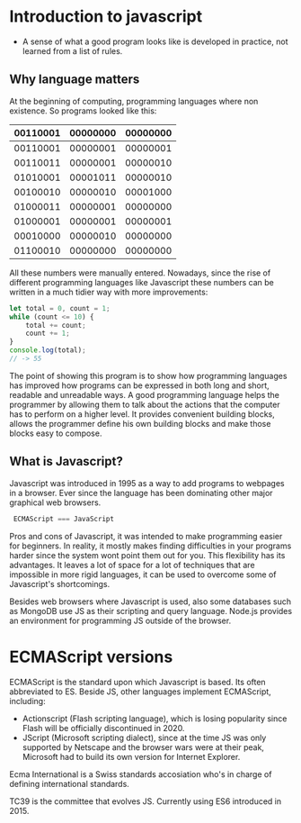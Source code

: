 # Introduction to javascript

* A sense of what a good program looks like is developed in practice, not learned from a list of rules.

## Why language matters

At the beginning of computing, programming languages where non existence. So programs looked like this:

| 00110001 | 00000000 | 00000000 |
| ---------| :--------| --------:|
| 00110001 | 00000001 | 00000001 |
| 00110011 | 00000001 | 00000010 |
| 01010001 | 00001011 | 00000010 |
| 00100010 | 00000010 | 00001000 |
| 01000011 | 00000001 | 00000000 |
| 01000001 | 00000001 | 00000001 |
| 00010000 | 00000010 | 00000000 |
| 01100010 | 00000000 | 00000000 |

All these numbers were manually entered. Nowadays, since the rise of different programming languages like Javascript these numbers can be
written in a much tidier way with more improvements:

```javascript
let total = 0, count = 1;
while (count <= 10) {
    total += count;
    count += 1;
}
console.log(total);
// -> 55
```

The point of showing this program is to show how programming languages has improved 
how programs can be expressed in both long and short, readable and unreadable ways. A good programming language
helps the programmer by allowing them to talk about the actions that the computer has to perform on a higher level.
It provides convenient building blocks, allows the programmer define his own building blocks and make 
those blocks easy to compose.

## What is Javascript?

Javascript was introduced in 1995 as a way to add programs to webpages in a browser. Ever since the language has been dominating other major
graphical web browsers.

```javascript
 ECMAScript === JavaScript
 ```
 Pros and cons of Javascript, it was intended to make programming easier for beginners. In reality, it mostly makes finding difficulties
 in your programs harder since the system wont point them out for you. This flexibility has its advantages. It leaves a lot of space for a lot
 of techniques that are impossible in more rigid languages, it can be used to overcome some of Javascript's shortcomings.

 Besides web browsers where Javascript is used, also some databases such as MongoDB use JS as their scripting and query language.
 Node.js provides an environment for programming JS outside of the browser.

 
# ECMAScript versions

ECMAScript is the standard upon which Javascript is based. Its often abbreviated to ES. 
Beside JS, other languages implement ECMAScript, including:

* Actionscript (Flash scripting language), which is losing popularity since Flash will be
officially discontinued in 2020.
* JScript (Microsoft scripting dialect), since at the time JS was only supported by Netscape and
the browser wars were at their peak, Microsoft had to build its own version for Internet Explorer.

Ecma International is a Swiss standards accosiation who's in charge of defining international standards.

TC39 is the committee that evolves JS.
Currently using ES6 introduced in 2015.


